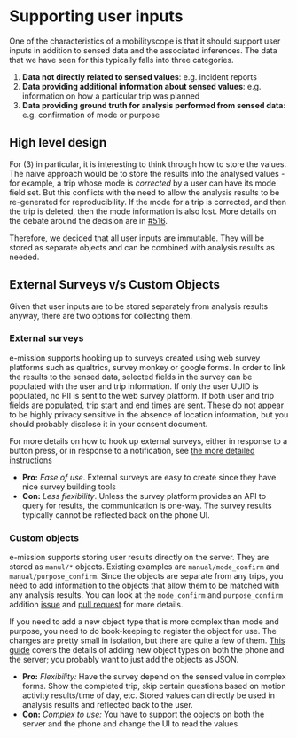 # Supporting user inputs #

One of the characteristics of a mobilityscope is that it should support user
inputs in addition to sensed data and the associated inferences. The data that
we have seen for this typically falls into three categories.

1. **Data not directly related to sensed values**: e.g. incident reports
1. **Data providing additional information about sensed values**: e.g. information on how a particular trip was planned
1. **Data providing ground truth for analysis performed from sensed data**: e.g. confirmation of mode or purpose

## High level design ##

For (3) in particular, it is interesting to think through how to store the values. The naive approach would be to store the results into the analysed values - for example, a trip whose mode is _corrected_ by a user can have its mode field set. But this conflicts with the need to allow the analysis results to be re-generated for reproducibility. If the mode for a trip is corrected, and then the trip is deleted, then the mode information is also lost. More details on the debate around the decision are in [#516](https://github.com/e-mission/e-mission-server/issues/516).

Therefore, we decided that all user inputs are immutable. They will be stored as separate objects and can be combined with analysis results as needed.

## External Surveys v/s Custom Objects ##

Given that user inputs are to be stored separately from analysis results anyway, there are two options for collecting them.

### External surveys ###
e-mission supports hooking up to surveys created using web survey platforms such as qualtrics, survey monkey or google forms. In order to link the results to the sensed data, selected fields in the survey can be populated with the user and trip information. If only the user UUID is populated, no PII is sent to the web survey platform. If both user and trip fields are populated, trip start and end times are sent. These do not appear to be highly privacy sensitive in the absence of location information, but you should probably disclose it in your consent document.

For more details on how to hook up external surveys, either in response to a button press, or in response to a notification, see [the more detailed instructions](../e-mission-phone/how_to_embed_an_external_survey_in_the_app.md)

- **Pro:** _Ease of use_. External surveys are easy to create since they have nice survey building tools
- **Con:** _Less flexibility_. Unless the survey platform provides an API to query for results, the communication is one-way. The survey results typically cannot be reflected back on the phone UI.

### Custom objects ###
e-mission supports storing user results directly on the server. They are stored as `manul/*` objects. Existing examples are `manual/mode_confirm` and `manual/purpose_confirm`. Since the objects are separate from any trips, you need to add information to the objects that allow them to be matched with any analysis results. You can look at the `mode_confirm` and `purpose_confirm` addition [issue](https://github.com/e-mission/e-mission-server/issues/532) and [pull request](https://github.com/e-mission/e-mission-server/pull/563) for more details.

If you need to add a new object type that is more complex than mode and purpose, you need to do book-keeping to register the object for use. The changes are pretty small in isolation, but there are quite a few of them. [This guide](adding_a_new_data_type.md) covers the details of adding new object types on both the phone and the server; you probably want to just add the objects as JSON.

- **Pro:** _Flexibility:_ Have the survey depend on the sensed value in complex forms. Show the completed trip, skip certain questions based on motion activity results/time of day, etc. Stored values can directly be used in analysis results and reflected back to the user.
- **Con:** _Complex to use:_ You have to support the objects on both the server and the phone and change the UI to read the values
